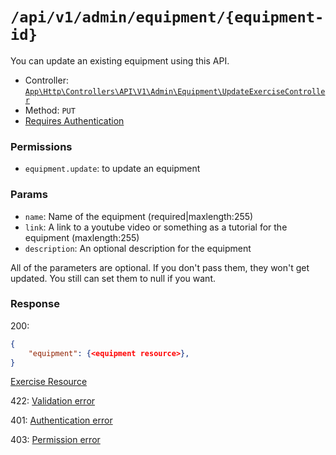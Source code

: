 # `/api/v1/admin/equipment/{equipment-id}`
You can update an existing equipment using this API.

- Controller: [`App\Http\Controllers\API\V1\Admin\Equipment\UpdateExerciseController`](../../../../src/app/Http/Controllers/API/V1/Admin/Equipment/UpdateExerciseController.php)
- Method: `PUT`
- [Requires Authentication](../../auth/login.md#how-to-use-api-token)

### Permissions

- `equipment.update`: to update an equipment

### Params

- `name`: Name of the equipment (required|maxlength:255)
- `link`: A link to a youtube video or something as a tutorial for the equipment (maxlength:255)
- `description`: An optional description for the equipment

All of the parameters are optional. If you don't pass them, they won't get updated.
You still can set them to null if you want.

### Response

200:
```json
{
    "equipment": {<equipment resource>},
}
```

[Exercise Resource](../../resources/equipment.md)

422: [Validation error](../../validation-errors.md)

401: [Authentication error](../../authentication-errors.md)

403: [Permission error](../../permission-errors.md)
